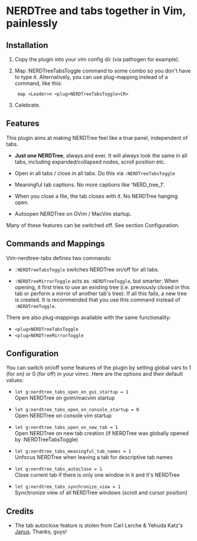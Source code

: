 # NERDTree and tabs together in Vim, painlessly

## Installation

1. Copy the plugin into your vim config dir (via pathogen for example).

2. Map :NERDTreeTabsToggle command to some combo so you don't have to type it.
   Alternatively, you can use plug-mapping instead of a command, like this:

        map <Leader>n <plug>NERDTreeTabsToggle<CR>

3. Celebrate.

## Features

This plugin aims at making NERDTree feel like a true panel, independent of tabs.

* **Just one NERDTree**, always and ever. It will always look the same in
  all tabs, including expanded/collapsed nodes, scroll position etc.

* Open in all tabs / close in all tabs. Do this via `:NERDTreeTabsToggle`

* Meaningful tab captions. No more captions like 'NERD_tree_1'.

* When you close a file, the tab closes with it. No NERDTree hanging open.

* Autoopen NERDTree on GVim / MacVim startup.

Many of these features can be switched off. See section Configuration.

## Commands and Mappings

Vim-nerdtree-tabs defines two commands:

* `:NERDTreeTabsToggle` switches NERDTree on/off for all tabs.

* `:NERDTreeMirrorToggle` acts as `:NERDTreeToggle`, but smarter: When opening,
  it first tries to use an existing tree (i.e. previously closed in this tab or
  perform a mirror of another tab's tree). If all this fails, a new tree is
  created. It is recommended that you use this command instead of `:NERDTreeToggle`.

There are also plug-mappings available with the same functionality:

* `<plug>NERDTreeTabsToggle`
* `<plug>NERDTreeMirrorToggle`

## Configuration

You can switch on/off some features of the plugin by setting global vars to 1
(for on) or 0 (for off) in your vimrc. Here are the options and their default
values:

* `let g:nerdtree_tabs_open_on_gui_startup = 1`  
  Open NERDTree on gvim/macvim startup

* `let g:nerdtree_tabs_open_on_console_startup = 0`  
  Open NERDTree on console vim startup

* `let g:nerdtree_tabs_open_on_new_tab = 1`  
  Open NERDTree on new tab creation (if NERDTree was globally opened by
  :NERDTreeTabsToggle)

* `let g:nerdtree_tabs_meaningful_tab_names = 1`  
  Unfocus NERDTree when leaving a tab for descriptive tab names

* `let g:nerdtree_tabs_autoclose = 1`  
  Close current tab if there is only one window in it and it's NERDTree

* `let g:nerdtree_tabs_synchronize_view = 1`  
  Synchronize view of all NERDTree windows (scroll and cursor position)

## Credits

* The tab autoclose feature is stolen from Carl Lerche & Yehuda Katz's
  [Janus](https://github.com/carlhuda/janus). Thanks, guys!

